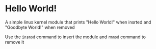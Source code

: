 # Hello World!


A simple linux kernel module that prints "Hello World!" when insrted and "Goodbyte World!" when removed


Use the `insmod` command to insert the module and `rmmod` command to remove it
